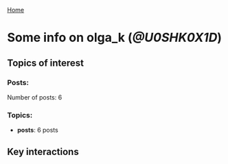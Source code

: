 [Home](https://kelu124.github.io/echommunity/)

# Some info on __olga_k__ (_@U0SHK0X1D_)


## Topics of interest

### Posts: 

Number of posts: 6

### Topics:

* __posts__: 6 posts

## Key interactions 

